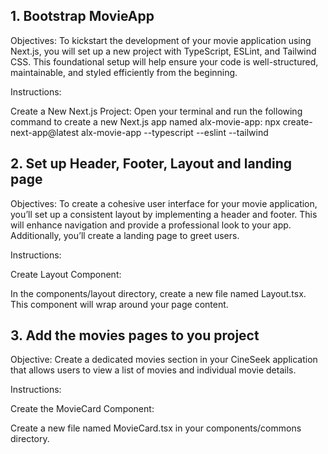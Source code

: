 ## 1. Bootstrap MovieApp

Objectives: To kickstart the development of your movie application using Next.js, you will set up a new project with TypeScript, ESLint, and Tailwind CSS. This foundational setup will help ensure your code is well-structured, maintainable, and styled efficiently from the beginning.

Instructions:

Create a New Next.js Project:
Open your terminal and run the following command to create a new Next.js app named alx-movie-app:
npx create-next-app@latest alx-movie-app --typescript --eslint --tailwind

## 2. Set up Header, Footer, Layout and landing page

Objectives: To create a cohesive user interface for your movie application, you’ll set up a consistent layout by implementing a header and footer. This will enhance navigation and provide a professional look to your app. Additionally, you’ll create a landing page to greet users.

Instructions:

Create Layout Component:

In the components/layout directory, create a new file named Layout.tsx. This component will wrap around your page content.

## 3. Add the movies pages to you project

Objective: Create a dedicated movies section in your CineSeek application that allows users to view a list of movies and individual movie details.

Instructions:

Create the MovieCard Component:

Create a new file named MovieCard.tsx in your components/commons directory.